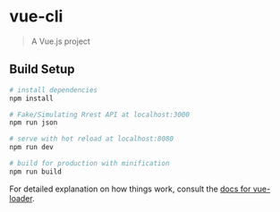 # vue-cli

> A Vue.js project

## Build Setup

``` bash
# install dependencies
npm install

# Fake/Simulating Rrest API at localhost:3000
npm run json

# serve with hot reload at localhost:8080
npm run dev

# build for production with minification
npm run build
```

For detailed explanation on how things work, consult the [docs for vue-loader](http://vuejs.github.io/vue-loader).
